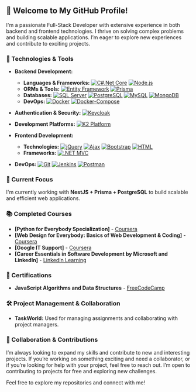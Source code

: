 ## 👋 Welcome to My GitHub Profile!

I'm a passionate Full-Stack Developer with extensive experience in both backend and frontend technologies. I thrive on solving complex problems and building scalable applications. I’m eager to explore new experiences and contribute to exciting projects.

### 🔧 Technologies & Tools

- **Backend Development:**
  - **Languages & Frameworks:**
    [![C#.Net Core](https://img.shields.io/badge/-.NET%20Core-5C2D91?logo=.net&logoColor=white)](https://dotnet.microsoft.com/)
    [![Node.js](https://img.shields.io/badge/Node.js-8CC84B?logo=node.js&logoColor=white)](https://nodejs.org/)
  - **ORMs & Tools:**
    [![Entity Framework](https://img.shields.io/badge/Entity%20Framework-5C2D91?logo=dot-net&logoColor=white)](https://docs.microsoft.com/en-us/ef/)
    [![Prisma](https://img.shields.io/badge/Prisma-2D3748?logo=prisma&logoColor=white)](https://www.prisma.io/)
  - **Databases:**
    [![SQL Server](https://img.shields.io/badge/SQL%20Server-CC2927?logo=microsoft-sql-server&logoColor=white)](https://www.microsoft.com/en-us/sql-server/sql-server-downloads)
    [![PostgreSQL](https://img.shields.io/badge/PostgreSQL-336791?logo=postgresql&logoColor=white)](https://www.postgresql.org/)
    [![MySQL](https://img.shields.io/badge/MySQL-4479A1?logo=mysql&logoColor=white)](https://www.mysql.com/)
    [![MongoDB](https://img.shields.io/badge/MongoDB-47A248?logo=mongodb&logoColor=white)](https://www.mongodb.com/)
  - **DevOps:**
    [![Docker](https://img.shields.io/badge/Docker-2496ED?logo=docker&logoColor=white)](https://www.docker.com/)
    [![Docker-Compose](https://img.shields.io/badge/Docker%20Compose-2496ED?logo=docker&logoColor=white)](https://docs.docker.com/compose/)

- **Authentication & Security:**
  [![Keycloak](https://img.shields.io/badge/Keycloak-6A1B2A?logo=keycloak&logoColor=white)](https://www.keycloak.org/)

- **Development Platforms:**
  [![K2 Platform](https://img.shields.io/badge/K2%20Platform-0072C6?logo=k2&logoColor=white)](https://help.nintex.com/Content/Home.htm)

- **Frontend Development:**
  - **Technologies:**
    [![jQuery](https://img.shields.io/badge/jQuery-0769AD?logo=jquery&logoColor=white)](https://jquery.com/)
    [![Ajax](https://img.shields.io/badge/Ajax-007ACC?logo=ajax&logoColor=white)](https://developer.mozilla.org/en-US/docs/Web/Guide/AJAX)
    [![Bootstrap](https://img.shields.io/badge/Bootstrap-563D7C?logo=bootstrap&logoColor=white)](https://getbootstrap.com/)
    [![HTML](https://img.shields.io/badge/HTML-E34F26?logo=html5&logoColor=white)](https://developer.mozilla.org/en-US/docs/Web/HTML)
  - **Frameworks:**
    [![.NET MVC](https://img.shields.io/badge/.NET%20MVC-5C2D91?logo=.net&logoColor=white)](https://dotnet.microsoft.com/apps/aspnet/mvc)

- **DevOps:**
  [![Git](https://img.shields.io/badge/Git-F05032?logo=git&logoColor=white)](https://git-scm.com/)
  [![Jenkins](https://img.shields.io/badge/Jenkins-D24939?logo=jenkins&logoColor=white)](https://www.jenkins.io/)
  [![Postman](https://img.shields.io/badge/Postman-FF6C37?logo=postman&logoColor=white)](https://www.postman.com/)

### 🌟 Current Focus
I'm currently working with **NestJS + Prisma + PostgreSQL** to build scalable and efficient web applications.

### 📚 Completed Courses
- **[Python for Everybody Specialization]** - [Coursera](https://www.coursera.org/account/accomplishments/specialization/certificate/M8PGG2TVGZ34)
- **[Web Design for Everybody: Basics of Web Development & Coding]** - [Coursera](https://www.coursera.org/account/accomplishments/specialization/certificate/WCCB4934TVTK)
- **[Google IT Support]** - [Coursera](https://www.coursera.org/account/accomplishments/specialization/certificate/RKTNTFCUSPT8)
- **[Career Essentials in Software Development by Microsoft and LinkedIn]** - [LinkedIn Learning](https://www.linkedin.com/learning/certificates/d9d644f8418c26e72efcbbaf10bfcb8aa141cc2f4ac19ce0dea75e07e9714c72)

### 🏅 Certifications
- **JavaScript Algorithms and Data Structures** - [FreeCodeCamp](https://www.freecodecamp.org/certification/fcc26784c7f-7759-4fa0-bcc5-5fe1e4f80f64/javascript-algorithms-and-data-structures)

### 🛠️ Project Management & Collaboration
- **TaskWorld:** Used for managing assignments and collaborating with project managers.

### 🤝 Collaboration & Contributions
I’m always looking to expand my skills and contribute to new and interesting projects. If you’re working on something exciting and need a collaborator, or if you’re looking for help with your project, feel free to reach out. I’m open to contributing to projects for free and exploring new challenges.

Feel free to explore my repositories and connect with me!
